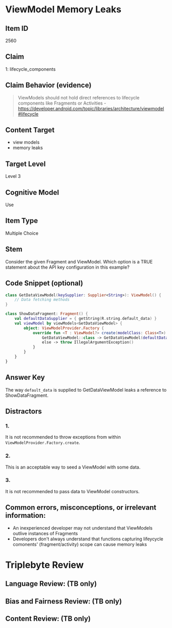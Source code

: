 # ViewModel Memory Leaks

## Item ID
2560

## Claim
1: lifecycle_components

## Claim Behavior (evidence)
> ViewModels should not hold direct references to lifecycle components like Fragments or Activities - https://developer.android.com/topic/libraries/architecture/viewmodel#lifecycle

## Content Target
- view models
- memory leaks

## Target Level
Level 3

## Cognitive Model
Use

## Item Type
Multiple Choice

## Stem
Consider the given Fragment and ViewModel. Which option is a TRUE statement about the API key configuration in this example?


## Code Snippet (optional)
```kotlin
class GetDataViewModel(keySupplier: Supplier<String>): ViewModel() {
    // Data fetching methods
}

class ShowDataFragment: Fragment() {
    val defaultDataSupplier = { getString(R.string.default_data) }
    val viewModel by viewModels<GetDataViewModel> {
        object: ViewModelProvider.Factory {
            override fun <T : ViewModel?> create(modelClass: Class<T>): T = when(modelClass) {
                GetDataViewModel::class -> GetDataViewModel(defaultDataSupplier) as T
                else -> throw IllegalArgumentException()
            }
        }
    }
}
```

## Answer Key
The way `default_data` is supplied to GetDataViewModel leaks a reference to ShowDataFragment.

## Distractors
### 1.
It is not recommended to throw exceptions from within `ViewModelProvider.Factory.create`.

### 2.
This is an acceptable way to seed a ViewModel with some data.

### 3.
It is not recommended to pass data to ViewModel constructors.

## Common errors, misconceptions, or irrelevant information:
- An inexperienced developer may not understand that ViewModels outlive instances of Fragments
- Developers don't always understand that functions capturing lifeycycle comonents' (fragment/activity) scope can cause memory leaks

# Triplebyte Review

## Language Review: (TB only)

## Bias and Fairness Review: (TB only)

## Content Review: (TB only)

